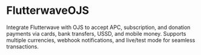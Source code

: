 # FlutterwaveOJS
 Integrate Flutterwave with OJS to accept APC, subscription, and donation payments via cards, bank transfers, USSD, and mobile money. Supports multiple currencies, webhook notifications, and live/test mode for seamless transactions.
